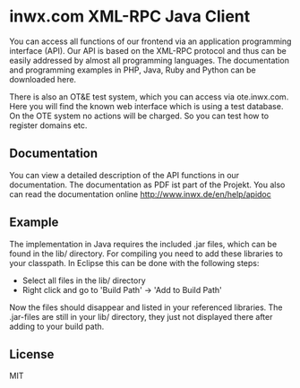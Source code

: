 inwx.com XML-RPC Java Client
=========
You can access all functions of our frontend via an application programming interface (API). Our API is based on the XML-RPC protocol and thus can be easily addressed by almost all programming languages. The documentation and programming examples in PHP, Java, Ruby and Python can be downloaded here.

There is also an OT&E test system, which you can access via ote.inwx.com. Here you will find the known web interface which is using a test database. On the OTE system no actions will be charged. So you can test how to register domains etc.

Documentation
------
You can view a detailed description of the API functions in our documentation. The documentation as PDF ist part of the Projekt. You also can read the documentation online http://www.inwx.de/en/help/apidoc

Example
-------
The implementation in Java requires the included .jar files, which can be found in the lib/ directory.
For compiling you need to add these libraries to your classpath. In Eclipse this can be done with the following steps:
- Select all files in the lib/ directory
- Right click and go to 'Build Path' -> 'Add to Build Path'

Now the files should disappear and listed in your referenced libraries. The .jar-files are still in your lib/ directory, they just not displayed there after adding to your build path.

License
----

MIT
